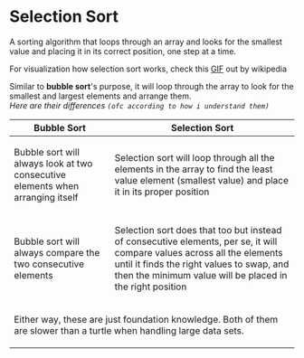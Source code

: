 <h1>Selection Sort</h1>
<p>A sorting algorithm that loops through an array and looks for the smallest value and placing it in its correct position, one step at a time.</p>

<p>For visualization how selection sort works, check this <a href=""https://en.wikipedia.org/wiki/Selection_sort#/media/File:Selection-Sort-Animation.gif>GIF</a> out by wikipedia</p>

<p>Similar to <strong>bubble sort</strong>'s purpose, it will loop through the array to look for the smallest and largest elements and arrange them.<br>
<i>Here are their differences <code>(ofc according to how i understand them)</code></i><br>
  <table>
    <thead>
      <th>Bubble Sort</th>
      <th>Selection Sort</th>
    </thead>
    <tbody>
      <tr>
        <td>
          <p>Bubble sort will always look at two consecutive elements when arranging itself</p>
        </td>
        <td>
          <p>Selection sort will loop through all the elements in the array to find the least value element (smallest value) and place it in its proper position</p>
        </td>
      </tr>
      <tr>
        <td>
          <p>Bubble sort will always compare the two consecutive elements</p>
        </td>
        <td>
          <p>Selection sort does that too but instead of consecutive elements, per se, it will compare values across all the elements until it finds the right values to swap, and then the minimum value will be placed in the right position</p>
        </td>
      </tr>
      <tr>
        <td  colspan="2">
          <p>Either way, these are just foundation knowledge. Both of them are slower than a turtle when handling large data sets.</p>
        </td>
      </tr>
    </tbody>
  </table>
</p>
